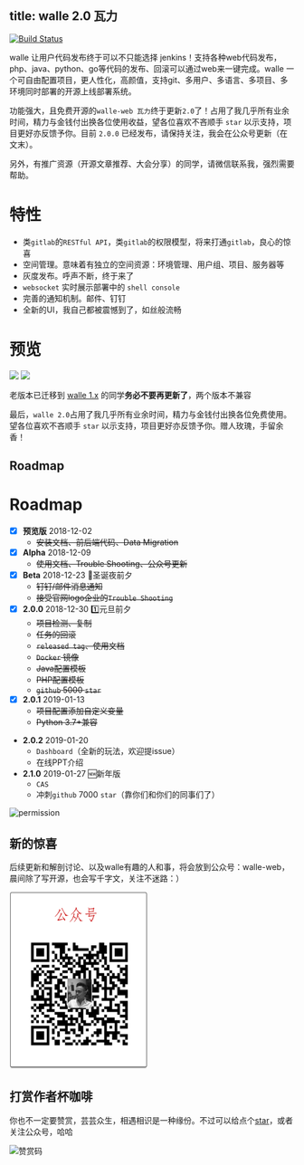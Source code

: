title: walle 2.0 瓦力
---
[![Build Status](https://travis-ci.org/meolu/walle-web.svg?branch=master)](https://travis-ci.org/meolu/walle-web)


walle 让用户代码发布终于可以不只能选择 jenkins！支持各种web代码发布，php、java、python、go等代码的发布、回滚可以通过web来一键完成。walle 一个可自由配置项目，更人性化，高颜值，支持git、多用户、多语言、多项目、多环境同时部署的开源上线部署系统。

功能强大，且免费开源的`walle-web 瓦力`终于更新`2.0`了！占用了我几乎所有业余时间，精力与金钱付出换各位使用收益，望各位喜欢不吝顺手 `star` 以示支持，项目更好亦反馈予你。目前 `2.0.0` 已经发布，请保持关注，我会在公众号更新（在文末）。  

另外，有推广资源（开源文章推荐、大会分享）的同学，请微信联系我，强烈需要帮助。

特性
=========================
- 类`gitlab`的`RESTful API`，类`gitlab`的权限模型，将来打通`gitlab`，良心的惊喜
- 空间管理。意味着有独立的空间资源：环境管理、用户组、项目、服务器等
- 灰度发布。呼声不断，终于来了
- `websocket` 实时展示部署中的 `shell console`
- 完善的通知机制。邮件、钉钉
- 全新的UI，我自己都被震憾到了，如丝般流畅

预览
=========================
![](https://raw.github.com/meolu/walle-web/master/screenshot/projects.png)
![](https://raw.github.com/meolu/walle-web/master/screenshot/deploy.png)


老版本已迁移到 [walle 1.x](https://github.com/meolu/walle-web-v1.x) 的同学**务必不要再更新了**，两个版本不兼容

最后，`walle 2.0`占用了我几乎所有业余时间，精力与金钱付出换各位免费使用。望各位喜欢不吝顺手 `star` 以示支持，项目更好亦反馈予你。赠人玫瑰，手留余香！


## Roadmap

Roadmap
=========================
- [x] **预览版**  2018-12-02
    - ~~安装文档、前后端代码、Data Migration~~
- [x] **Alpha** 2018-12-09
    - ~~使用文档、Trouble Shooting、公众号更新~~
- [x] **Beta** 2018-12-23 :santa:圣诞夜前夕
    - ~~钉钉/邮件消息通知~~
    - ~~接受官网logo企业的`Trouble Shooting`~~
- [x] **2.0.0**  2018-12-30 :one:元旦前夕
    - ~~项目检测、复制~~
    - ~~任务的回滚~~
    - ~~`released tag`、使用文档~~
    - ~~`Docker` 镜像~~
    - ~~Java配置模板~~
    - ~~PHP配置模板~~
    - ~~`github` 5000 `star`~~
- [x] **2.0.1**  2019-01-13
    - ~~项目配置添加自定义变量~~
    - ~~Python 3.7+兼容~~
- **2.0.2**  2019-01-20
    - `Dashboard`（全新的玩法，欢迎提issue）
    - 在线PPT介绍
- **2.1.0**  2019-01-27 :new:新年版
    - `CAS`
    - 冲刺`github` 7000 `star`（靠你们和你们的同事们了）

![permission](/docs/2/zh-cn/static/roadmap.png)

## 新的惊喜
后续更新和解剖讨论、以及walle有趣的人和事，将会放到公众号：walle-web，晨间除了写开源，也会写千字文，关注不迷路：）

<img src="https://raw.githubusercontent.com/meolu/walle-web/master/screenshot/wechat-gzh.jpg" width="244" height="314" alt="公众号 walle-web" />


## 打赏作者杯咖啡
你也不一定要赞赏，芸芸众生，相遇相识是一种缘份。不过可以给点个[star](https://github.com/meolu/walle-web)，或者关注公众号，哈哈

<img src="https://raw.githubusercontent.com/meolu/walle-web/master/screenshot/appreciation-wechat.jpg" width="220" height="220" alt="赞赏码" />

